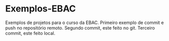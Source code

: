 # Exemplos-EBAC
Exemplos de projetos para o curso da EBAC.
Primeiro exemplo de commit e push no repositório remoto.
Segundo commit, este feito no git.
Terceiro commit, este feito local.

